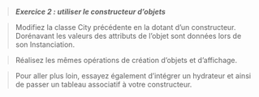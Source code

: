 > ***Exercice 2 : utiliser le constructeur d’objets***

>Modifiez la classe City précédente en la dotant d’un constructeur. Dorénavant les valeurs des attributs de l’objet sont données lors de son Instanciation.

>Réalisez les mêmes opérations de création d’objets et d’affichage.

>Pour aller plus loin, essayez également d’intégrer un hydrateur et ainsi de passer un tableau associatif à votre constructeur.
